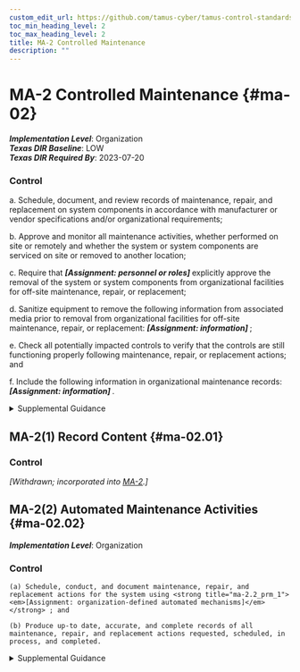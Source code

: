 ```yaml
---
custom_edit_url: https://github.com/tamus-cyber/tamus-control-standards/tree/main/content/tamus.edu/TAMUS_profile.yaml
toc_min_heading_level: 2
toc_max_heading_level: 2
title: MA-2 Controlled Maintenance
description: ""
---
```


# MA-2 Controlled Maintenance {#ma-02}

_**Implementation Level**_: Organization\
_**Texas DIR Baseline**_: LOW\
_**Texas DIR Required By**_: 2023-07-20

### Control



a. Schedule, document, and review records of maintenance, repair, and replacement on system components in accordance with manufacturer or vendor specifications and/or organizational requirements;

b. Approve and monitor all maintenance activities, whether performed on site or remotely and whether the system or system components are serviced on site or removed to another location;

c. Require that <strong title="ma-02_odp.01"> <em>[Assignment: personnel or roles]</em> </strong> explicitly approve the removal of the system or system components from organizational facilities for off-site maintenance, repair, or replacement;

d. Sanitize equipment to remove the following information from associated media prior to removal from organizational facilities for off-site maintenance, repair, or replacement: <strong title="ma-02_odp.02"> <em>[Assignment: information]</em> </strong>;

e. Check all potentially impacted controls to verify that the controls are still functioning properly following maintenance, repair, or replacement actions; and

f. Include the following information in organizational maintenance records: <strong title="ma-02_odp.03"> <em>[Assignment: information]</em> </strong>.


<details><summary>Supplemental Guidance</summary>Controlling system maintenance addresses the information security aspects of the system maintenance program and applies to all types of maintenance to system components conducted by local or nonlocal entities. Maintenance includes peripherals such as scanners, copiers, and printers. Information necessary for creating effective maintenance records includes the date and time of maintenance, a description of the maintenance performed, names of the individuals or group performing the maintenance, name of the escort, and system components or equipment that are removed or replaced. Organizations consider supply chain-related risks associated with replacement components for systems.</details>


## MA-2(1) Record Content {#ma-02.01}

### Control

<em>[Withdrawn; incorporated into [MA-2](/catalog/ma/ma-02).]</em>



## MA-2(2) Automated Maintenance Activities {#ma-02.02}

_**Implementation Level**_: Organization

### Control



    (a) Schedule, conduct, and document maintenance, repair, and replacement actions for the system using <strong title="ma-2.2_prm_1"> <em>[Assignment: organization-defined automated mechanisms]</em> </strong> ; and

    (b) Produce up-to date, accurate, and complete records of all maintenance, repair, and replacement actions requested, scheduled, in process, and completed.


<details><summary>Supplemental Guidance</summary>The use of automated mechanisms to manage and control system maintenance programs and activities helps to ensure the generation of timely, accurate, complete, and consistent maintenance records.</details>
